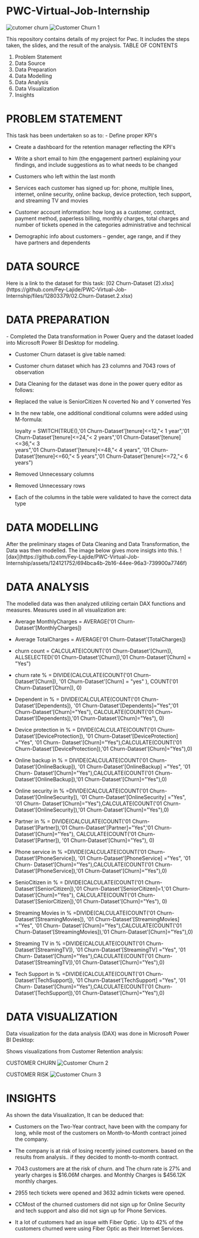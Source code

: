 # PWC-Virtual-Job-Internship
![cutomer churn](https://github.com/Fey-Lajide/PWC-Virtual-Job-Internship/assets/124121752/3b7f8d18-815d-468d-9a94-9f4f2302d1ab)
![Customer Churn 1](https://github.com/Fey-Lajide/PWC-Virtual-Job-Internship/assets/124121752/db6651b9-ea2b-4f53-b66e-8e6643a808c9)

This repository contains details of my project for Pwc. It includes the steps taken, the slides, and the result of the analysis. 
<hr1> TABLE OF CONTENTS </hr1>
1. Problem Statement 
2. Data Source 
3. Data Preparation
4. Data Modelling 
5. Data Analysis 
6. Data Visualization
7. Insights 
<h1> PROBLEM STATEMENT </h1>
This task has been undertaken so as to: 
- Define proper KPI's

- Create a dashboard for the retention manager reflecting the KPI's
  
- Write a short email to him (the engagement partner) explaining your findings, and include suggestions as to what needs to be changed
  
- Customers who left within the last month
  
- Services each customer has signed up for: phone, multiple lines, internet, online security, online backup, device protection, tech support, and streaming TV and movies
  
- Customer account information: how long as a customer, contract, payment method, paperless billing, monthly charges, total charges and number of tickets opened in the categories administrative and technical
  
- Demographic info about customers – gender, age range, and if they have partners and dependents
  
<h1> DATA SOURCE </h1>
Here is a link to the dataset for this task: [02 Churn-Dataset (2).xlsx](https://github.com/Fey-Lajide/PWC-Virtual-Job-Internship/files/12803379/02.Churn-Dataset.2.xlsx)

<h1> DATA PREPARATION </h1>
- Completed the Data transformation in Power Query and the dataset loaded into Microsoft Power BI Desktop for modeling.

- Customer Churn dataset is give table named:

- Customer churn dataset which has 23 columns and 7043 rows of observation
 
- Data Cleaning for the dataset was done in the power query editor as follows:

- Replaced the value is SeniorCitizen N coverted No and Y converted Yes
  
- In the new table, one additional conditional columns were added using M-formula:

  loyalty = SWITCH(TRUE(),'01 Churn-Dataset'[tenure]<=12,"< 1 year",'01 Churn-Dataset'[tenure]<=24,"< 2 years",'01 Churn-Dataset'[tenure]<=36,"< 3   
  years",'01 Churn-Dataset'[tenure]<=48,"< 4 years", '01 Churn-Dataset'[tenure]<=60,"< 5 years",'01 Churn-Dataset'[tenure]<=72,"< 6 years")

- Removed Unnecessary columns

- Removed Unnecessary rows

- Each of the columns in the table were validated to have the correct data type

<H1>DATA MODELLING</H1>
After the preliminary stages of Data Cleaning and Data Transformation, the Data was then modelled. The image below gives more insigts into this.
![dax](https://github.com/Fey-Lajide/PWC-Virtual-Job-Internship/assets/124121752/694bca4b-2b16-44ee-96a3-739900a7746f)
<h1>DATA ANALYSIS</h1>
The modelled data was then analyzed utilizing certain DAX functions and measures. 
Measures used in all visualization are:

- Average MonthlyCharges = AVERAGE('01 Churn-Dataset'[MonthlyCharges])

- Average TotalCharges = AVERAGE('01 Churn-Dataset'[TotalCharges])

- churn count = CALCULATE(COUNT('01 Churn-Dataset'[Churn]), ALLSELECTED('01 Churn-Dataset'[Churn]),'01 Churn-Dataset'[Churn] = "Yes")

- churn rate % = DIVIDE(CALCULATE(COUNT('01 Churn-Dataset'[Churn]), '01 Churn-Dataset'[Churn] = "yes" ), COUNT('01 Churn-Dataset'[Churn]), 0)

- Dependent in % = DIVIDE(CALCULATE(COUNT('01 Churn-Dataset'[Dependents]), '01 Churn-Dataset'[Dependents]="Yes",'01 Churn-Dataset'[Churn]="Yes"), 
  CALCULATE(COUNT('01 Churn-Dataset'[Dependents]),'01 Churn-Dataset'[Churn]="Yes"), 0)

- Device protection in % = DIVIDE(CALCULATE(COUNT('01 Churn-Dataset'[DeviceProtection]), '01 Churn-Dataset'[DeviceProtection] ="Yes", '01 Churn- 
  Dataset'[Churn]="Yes"),CALCULATE(COUNT('01 Churn-Dataset'[DeviceProtection]),'01 Churn-Dataset'[Churn]="Yes"),0)

- Online backup in % = DIVIDE(CALCULATE(COUNT('01 Churn-Dataset'[OnlineBackup]), '01 Churn-Dataset'[OnlineBackup] ="Yes", '01 Churn- 
  Dataset'[Churn]="Yes"),CALCULATE(COUNT('01 Churn-Dataset'[OnlineBackup]),'01 Churn-Dataset'[Churn]="Yes"),0)

- Online security in % =DIVIDE(CALCULATE(COUNT('01 Churn-Dataset'[OnlineSecurity]), '01 Churn-Dataset'[OnlineSecurity] ="Yes", '01 Churn- 
  Dataset'[Churn]="Yes"),CALCULATE(COUNT('01 Churn-Dataset'[OnlineSecurity]),'01 Churn-Dataset'[Churn]="Yes"),0)

- Partner in % = DIVIDE(CALCULATE(COUNT('01 Churn-Dataset'[Partner]),'01 Churn-Dataset'[Partner]="Yes",'01 Churn-Dataset'[Churn]="Yes"), 
  CALCULATE(COUNT('01 Churn-Dataset'[Partner]), '01 Churn-Dataset'[Churn]="Yes"), 0)

- Phone service in % =DIVIDE(CALCULATE(COUNT('01 Churn-Dataset'[PhoneService]), '01 Churn-Dataset'[PhoneService] ="Yes", '01 Churn- 
  Dataset'[Churn]="Yes"),CALCULATE(COUNT('01 Churn-Dataset'[PhoneService]),'01 Churn-Dataset'[Churn]="Yes"),0)

- SenioCitizen in % = DIVIDE(CALCULATE(COUNT('01 Churn-Dataset'[SeniorCitizen]),'01 Churn-Dataset'[SeniorCitizen]=1,'01 Churn-Dataset'[Churn]="Yes"), 
  CALCULATE(COUNT('01 Churn-Dataset'[SeniorCitizen]),'01 Churn-Dataset'[Churn]="Yes"), 0)

- Streaming Movies in % =DIVIDE(CALCULATE(COUNT('01 Churn-Dataset'[StreamingMovies]), '01 Churn-Dataset'[StreamingMovies] ="Yes", '01 Churn- 
  Dataset'[Churn]="Yes"),CALCULATE(COUNT('01 Churn-Dataset'[StreamingMovies]),'01 Churn-Dataset'[Churn]="Yes"),0)

- Streaming TV in % =DIVIDE(CALCULATE(COUNT('01 Churn-Dataset'[StreamingTV]), '01 Churn-Dataset'[StreamingTV] ="Yes", '01 Churn- 
  Dataset'[Churn]="Yes"),CALCULATE(COUNT('01 Churn-Dataset'[StreamingTV]),'01 Churn-Dataset'[Churn]="Yes"),0)

- Tech Support in % =DIVIDE(CALCULATE(COUNT('01 Churn-Dataset'[TechSupport]), '01 Churn-Dataset'[TechSupport] ="Yes", '01 Churn- 
  Dataset'[Churn]="Yes"),CALCULATE(COUNT('01 Churn-Dataset'[TechSupport]),'01 Churn-Dataset'[Churn]="Yes"),0)

<h1> DATA VISUALIZATION </h1>
Data visualization for the data analysis (DAX) was done in Microsoft Power BI Desktop:

Shows visualizations from Customer Retention analysis:


CUSTOMER CHURN 
![Customer Churn 2](https://github.com/Fey-Lajide/PWC-Virtual-Job-Internship/assets/124121752/8594cb92-381b-4860-bb96-e5a75029dc73)


CUSTOMER RISK 
![Customer Churn 3](https://github.com/Fey-Lajide/PWC-Virtual-Job-Internship/assets/124121752/6017313a-f28d-4713-bab6-ac42c61d23b1)

<H1> INSIGHTS </H1>
As shown the data Visualization, It can be deduced that:

- Customers on the Two-Year contract, have been with the company for long, while most of the customers on Month-to-Month contract joined the company.
  
- The company is at risk of losing recently joined customers. based on the results from analysis.. if they decided to month-to-month contract.
  
- 7043 customers are at the risk of churn. and The churn rate is 27% and yearly charges is $16.06M charges. and Monthly Charges is $456.12K monthly
  charges.
  
- 2955 tech tickets were opened and 3632 admin tickets were opened.
  
- CCMost of the churned customers did not sign up for Online Security and tech support and also did not sign up for Phone Services.
  
- It a lot of customers had an issue with Fiber Optic . Up to 42% of the customers churned were using Fiber Optic as their Internet Services.
